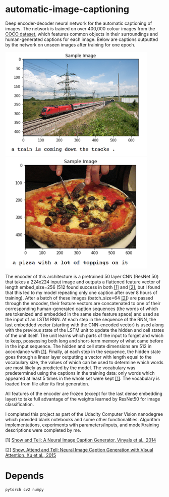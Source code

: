 # automatic-image-captioning

Deep encoder-decoder neural network for the automatic captioning of images. The network is trained on over 400,000 colour images from the [COCO dataset](https://cocodataset.org/), which features common objects in their surroundings and human-generated captions for each image. Below are captions outputted by the network on unseen images after training for one epoch.

<img src="https://github.com/callumcanavan/automatic-image-captioning/blob/master/images/train.png" alt="drawing" width="450"/>

<img src="https://github.com/callumcanavan/automatic-image-captioning/blob/master/images/pizza.png" alt="drawing" width="450"/>

The encoder of this architecture is a pretrained 50 layer CNN (ResNet 50) that takes a 224x224 input image and outputs a flattened feature vector of length embed_size=256 (512 found success in both [[1]](https://arxiv.org/pdf/1411.4555.pdf) and [[2]](https://arxiv.org/pdf/1502.03044.pdf), but I found that this led to my model repeating only one caption after over 8 hours of training). After a batch of these images (batch_size=64 [[2]](https://arxiv.org/pdf/1502.03044.pdf)) are passed through the encoder, their feature vectors are concatenated to one of their corresponding human-generated caption sequences (the words of which are tokenized and embedded in the same size feature space) and used as the input of an LSTM RNN. At each step in the sequence of the RNN, the last embedded vector (starting with the CNN-encoded vector) is used along with the previous state of the LSTM unit to update the hidden and cell states of the unit itself. The unit learns which parts of the input to forget and which to keep, possessing both long and short-term memory of what came before in the input sequence. The hidden and cell state dimensions are 512 in accordance with [[1]](https://arxiv.org/pdf/1411.4555.pdf). Finally, at each step in the sequence, the hidden state goes through a linear layer outputting a vector with length equal to the vocabulary size, the values of which can be used to determine which words are most likely as predicted by the model. The vocabulary was predetermined using the captions in the training data: only words which appeared at least 5 times in the whole set were kept [[1]](https://arxiv.org/pdf/1411.4555.pdf). The vocabulary is loaded from file after its first generation.

All features of the encoder are frozen (except for the last dense embedding layer) to take full advantage of the weights learned by ResNet50 for image classification. 

I completed this project as part of the Udacity Computer Vision nanodegree which provided blank notebooks and some other functionalities. Algorithm implementations, experiments with parameters/inputs, and model/training descriptions were completed by me.

[1] [Show and Tell: A Neural Image Caption Generator, Vinyals et al., 2014](https://arxiv.org/pdf/1411.4555.pdf)

[2] [Show, Attend and Tell: Neural Image Caption Generation with Visual Attention, Xu et al., 2015](https://arxiv.org/pdf/1502.03044.pdf)

# Depends
```
pytorch cv2 numpy
```
